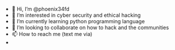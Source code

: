 - 👋 Hi, I’m @phoenix34fd
- 👀 I’m interested in cyber security and ethical hacking
- 🌱 I’m currently learning python programming language
- 💞️ I’m looking to collaborate on how to hack and the communities
- 📫 How to reach me (text me via)
- 

<!---
phoenix34fd/phoenix34fd is a ✨ special ✨ repository because its `README.md` (this file) appears on your GitHub profile.
You can click the Preview link to take a look at your changes.
--->
